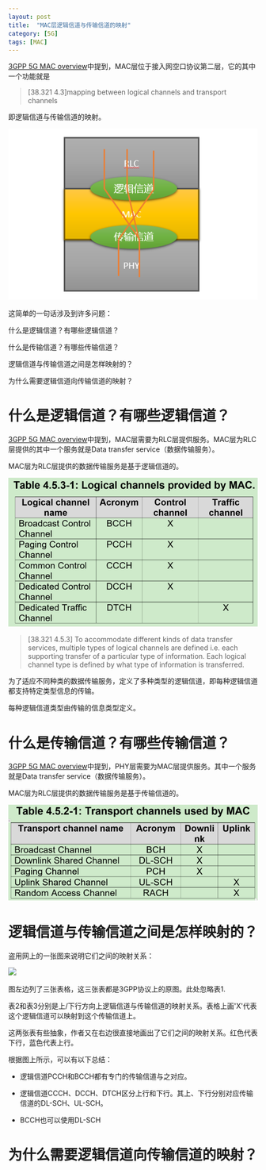 ```yaml
---
layout: post
title:  "MAC层逻辑信道与传输信道的映射"
category: [5G]
tags: [MAC]
---
```


[3GPP 5G MAC overview](http://windmissing.github.io/5g/2019-08/3gpp-5g-mac-overview.html)中提到，MAC层位于接入网空口协议第二层，它的其中一个功能就是

>[38.321 4.3]mapping between logical channels and transport channels

即逻辑信道与传输信道的映射。

![](\images\2019\3.png)

这简单的一句话涉及到许多问题：

什么是逻辑信道？有哪些逻辑信道？

什么是传输信道？有哪些传输信道？

逻辑信道与传输信道之间是怎样映射的？

为什么需要逻辑信道向传输信道的映射？

<!-- more -->

# 什么是逻辑信道？有哪些逻辑信道？

[3GPP 5G MAC overview](http://windmissing.github.io/5g/2019-08/3gpp-5g-mac-overview.html)中提到，MAC层需要为RLC层提供服务。MAC层为RLC层提供的其中一个服务就是Data transfer service（数据传输服务）。

MAC层为RLC层提供的数据传输服务是基于逻辑信道的。

![](\images\2019\4.png)

> [38.321 4.5.3]
> To accommodate different kinds of data transfer services, multiple types of logical channels are defined i.e. each supporting transfer of a particular type of information.
> Each logical channel type is defined by what type of information is transferred.

为了适应不同种类的数据传输服务，定义了多种类型的逻辑信道，即每种逻辑信道都支持特定类型信息的传输。

每种逻辑信道类型由传输的信息类型定义。

# 什么是传输信道？有哪些传输信道？

[3GPP 5G MAC overview](http://windmissing.github.io/5g/2019-08/3gpp-5g-mac-overview.html)中提到，PHY层需要为MAC层提供服务。其中一个服务就是Data transfer service（数据传输服务）。

MAC层为RLC层提供的数据传输服务是基于传输信道的。

![](\images\2019\5.png)

# 逻辑信道与传输信道之间是怎样映射的？

盗用网上的一张图来说明它们之间的映射关系：

![](http://www.sharetechnote.com/html/5G/image/NR_ChannelMap_MAC_01.png)

图左边列了三张表格，这三张表都是3GPP协议上的原图。此处忽略表1.

表2和表3分别是上/下行方向上逻辑信道与传输信道的映射关系。表格上画'X'代表这个逻辑信道可以映射到这个传输信道上。

这两张表有些抽象，作者又在右边很直接地画出了它们之间的映射关系。红色代表下行，蓝色代表上行。

根据图上所示，可以有以下总结：

- 逻辑信道PCCH和BCCH都有专门的传输信道与之对应。

- 逻辑信道CCCH、DCCH、DTCH区分上行和下行。其上、下行分别对应传输信道的DL-SCH、UL-SCH。

- BCCH也可以使用DL-SCH

# 为什么需要逻辑信道向传输信道的映射？
